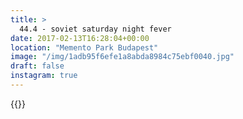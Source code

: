 ```yaml
---
title: >
  44.4 - soviet saturday night fever
date: 2017-02-13T16:28:04+00:00
location: "Memento Park Budapest"
image: "/img/1adb95f6efe1a8abda8984c75ebf0040.jpg"
draft: false
instagram: true
---
```


{{<photo src="/img/1adb95f6efe1a8abda8984c75ebf0040.jpg">}}
